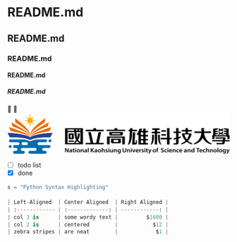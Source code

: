 # README.md
## README.md
### README.md
#### README.md
##### README.md
🥇 🏀
![nkust](nkust.png "高科大")
- [ ] todo list
- [x] done
```python
s = "Python Syntax Highlighting"

| Left-Aligned  | Center Aligned  | Right Aligned |
| :------------ | :-------------: | ------------: |
| col 3 is      | some wordy text |         $1600 |
| col 2 is      | centered        |           $12 |
| zebra stripes | are neat        |            $1 |
